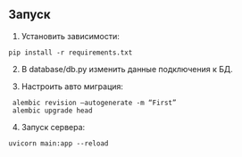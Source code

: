 ## Запуск
1. Установить зависимости: 

```
pip install -r requirements.txt
```

2. В database/db.py изменить данные подключения к БД.

3. Настроить авто миграция:

```
 alembic revision —autogenerate -m “First”
 alembic upgrade head
```

4. Запуск сервера:

```
uvicorn main:app --reload 
```
